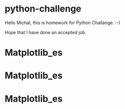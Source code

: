 # python-challenge


Hello Michal, this is homework for Python Challange. :-)

Hope that I have done an accepted job.
# Matplotlib_es
# Matplotlib_es
# Matplotlib_es
